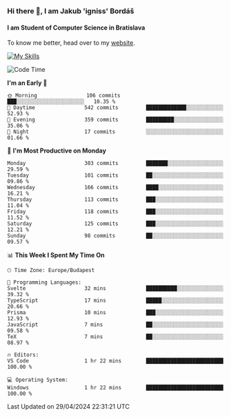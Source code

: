 ### Hi there 👋, I am Jakub 'igniss' Bordáš

#### I am Student of Computer Science in Bratislava
To know me better, head over to my [website](https://bordas.sk).

[![My Skills](https://skillicons.dev/icons?i=js,html,css,figma,svelte,java,kotlin,python,postgresql,typescript,nest,nodejs)](https://bordas.sk)


<!--START_SECTION:waka-->
![Code Time](http://img.shields.io/badge/Code%20Time-1%2C476%20hrs%2014%20mins-blue)

**I'm an Early 🐤** 

```text
🌞 Morning                106 commits         ███░░░░░░░░░░░░░░░░░░░░░░   10.35 % 
🌆 Daytime                542 commits         █████████████░░░░░░░░░░░░   52.93 % 
🌃 Evening                359 commits         █████████░░░░░░░░░░░░░░░░   35.06 % 
🌙 Night                  17 commits          ░░░░░░░░░░░░░░░░░░░░░░░░░   01.66 % 
```
📅 **I'm Most Productive on Monday** 

```text
Monday                   303 commits         ███████░░░░░░░░░░░░░░░░░░   29.59 % 
Tuesday                  101 commits         ██░░░░░░░░░░░░░░░░░░░░░░░   09.86 % 
Wednesday                166 commits         ████░░░░░░░░░░░░░░░░░░░░░   16.21 % 
Thursday                 113 commits         ███░░░░░░░░░░░░░░░░░░░░░░   11.04 % 
Friday                   118 commits         ███░░░░░░░░░░░░░░░░░░░░░░   11.52 % 
Saturday                 125 commits         ███░░░░░░░░░░░░░░░░░░░░░░   12.21 % 
Sunday                   98 commits          ██░░░░░░░░░░░░░░░░░░░░░░░   09.57 % 
```


📊 **This Week I Spent My Time On** 

```text
🕑︎ Time Zone: Europe/Budapest

💬 Programming Languages: 
Svelte                   32 mins             ██████████░░░░░░░░░░░░░░░   39.32 % 
TypeScript               17 mins             █████░░░░░░░░░░░░░░░░░░░░   20.66 % 
Prisma                   10 mins             ███░░░░░░░░░░░░░░░░░░░░░░   12.93 % 
JavaScript               7 mins              ██░░░░░░░░░░░░░░░░░░░░░░░   09.58 % 
TeX                      7 mins              ██░░░░░░░░░░░░░░░░░░░░░░░   08.97 % 

🔥 Editors: 
VS Code                  1 hr 22 mins        █████████████████████████   100.00 % 

💻 Operating System: 
Windows                  1 hr 22 mins        █████████████████████████   100.00 % 
```


 Last Updated on 29/04/2024 22:31:21 UTC
<!--END_SECTION:waka-->
